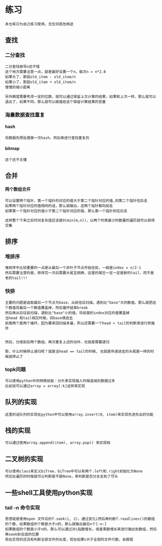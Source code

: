 # 练习
```
本仓库只为自己练习使用，无任何其他用途
```
## 查找
### 二分查找
```
二分查找根号n还不错
这个地方需要注意一点，就是最好设置一个n，每次n = n*2.0
如果大了，那就old_item - old_item/n
如果小了，那就old_item + old_item/n
慢慢的缩小距离

另外精度需要考虑一定的位数，就可以通过保留上次计算的结果，如果和上次一样，那么就可以退出了，如果不同，那么就可以赋值给这个保留计算结果的变量
```
### 海量数据查找重复
#### hash
```
将数据先预处理做一次hash，然后再进行查找重复的
```

#### bitmap
```
这个还不太懂
```
## 合并
#### 两个数组合并
```
可以设置两个指针，第一个指针的对应的值大于第二个指针对应的值,则第二个指针往后走
如果两个指针对应的值相同的话，那么就输出，这两个指针都向前走
如果第一个指针对应的值小于第二个指针对应的值，那么第一个指针则往后走

这样整个下来之后时间复杂度应该是O(min(m,n))，以两个列表最少的数量的遍历就可以获得交集
```

## 排序
### 堆排序
```
堆排序中比较重要的一点是从最后一个非叶子节点开始往前，一般是index = n/2-1
然后需要注意的是，排序完一次后需要头尾互相换，这里的尾巴一定一定是新的tail，而不是老的tail!!!
```
### 快排
```
主要的问题是选取最后一个节点为base，从前往后扫描，遇到比"base"大的数值，那么就把这个数值将最后一个数值覆盖掉，然后循环结束break
然后再从后往前扫描，遇到比"base"小的值，将前面的index对应的值覆盖掉
当head 和tail相交时候，将base填进去
前面两个是两个循环，因为要来回扫描多遍，所以还需要一个head < tail的判断来进行死循环


然后，分成前后两个数组，再次重复上述的动作，也就是需要递归

那，什么时候停止递归呢？就是当head == tail的时候, 也就是传递进去的头尾是一样的时候就停止了
```
### topk问题
```
可以使用python中的特殊技能：分片来实现插入时候造成的数据过多
比如说可以通过array = array[:k]这样来实现
```

## 队列的实现
```
这里的话队列的实现在python中可以使用array.insert(0, item)来实现先进先出的功能
```
## 栈的实现
```
可以通过使用array.append(item), array.pop() 来实现栈

```

## 二叉树的实现
```
可以使用class来定义biTree，biTree中可以有两个.left和.right初始化为None
然后在遍历的时候就可以判断是不是None，来判断是否分支走到了尽头
```

## 一些shell工具使用python实现
### tail -n 命令实现
```
思想就是使用open 文件后的f.seek(i, 2)，通过变化i然后再判断f.readlines()的数组的个数，如果数组的个数是大于n的，那么就输出最后n个[-n:]
如果数组的个数是小于n的，那么可以通过对i指数增长，或者乘数增长来进行输出到数组，然后再seek到合适的位置
现在实现的还没有判断全部文件的长度，现在如果n大于全部的文件行数，会报错
```
